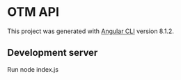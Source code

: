 # OTM API

This project was generated with [Angular CLI](https://github.com/angular/angular-cli) version 8.1.2.

## Development server

Run node index.js